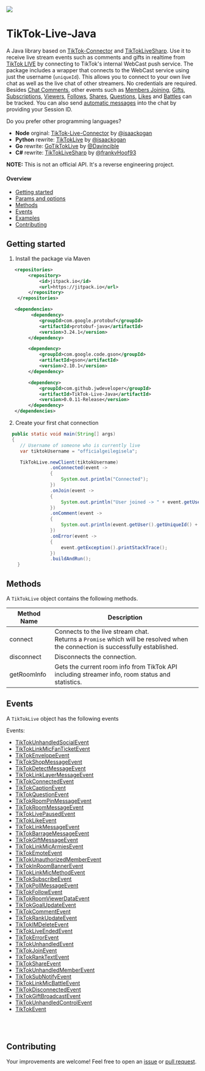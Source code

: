[![](https://jitpack.io/v/jwdeveloper/TikTok-Live-Java.svg)](https://jitpack.io/#jwdeveloper/TikTok-Live-Java)


# TikTok-Live-Java
A Java library based on [TikTok-Connector](https://github.com/isaackogan/TikTok-Live-Connector) and [TikTokLiveSharp](https://github.com/sebheron/TikTokLiveSharp). Use it to receive live stream events such as comments and gifts in realtime from [TikTok LIVE](https://www.tiktok.com/live) by connecting to TikTok's internal WebCast push service. The package includes a wrapper that connects to the WebCast service using just the username (`uniqueId`). This allows you to connect to your own live chat as well as the live chat of other streamers. No credentials are required. Besides [Chat Comments](#chat), other events such as [Members Joining](#member), [Gifts](#gift), [Subscriptions](#subscribe), [Viewers](#roomuser), [Follows](#social), [Shares](#social), [Questions](#questionnew), [Likes](#like) and [Battles](#linkmicbattle) can be tracked. You can also send [automatic messages](#send-chat-messages) into the chat by providing your Session ID.


Do you prefer other programming languages?
- **Node** orginal: [TikTok-Live-Connector](https://github.com/isaackogan/TikTok-Live-Connector) by [@isaackogan](https://github.com/isaackogan) 
- **Python** rewrite: [TikTokLive](https://github.com/isaackogan/TikTokLive) by [@isaackogan](https://github.com/isaackogan)
- **Go** rewrite: [GoTikTokLive](https://github.com/Davincible/gotiktoklive) by [@Davincible](https://github.com/Davincible)
- **C#** rewrite: [TikTokLiveSharp](https://github.com/frankvHoof93/TikTokLiveSharp) by [@frankvHoof93](https://github.com/frankvHoof93)

**NOTE:** This is not an official API. It's a reverse engineering project.

#### Overview
- [Getting started](#getting-started)
- [Params and options](#params-and-options)
- [Methods](#methods)
- [Events](#events)
- [Examples](#examples)
- [Contributing](#contributing)

## Getting started

1. Install the package via Maven 

```xml
   <repositories>
        <repository>
            <id>jitpack.io</id>
            <url>https://jitpack.io</url>
        </repository>
    </repositories>
```

```xml
   <dependencies>
         <dependency>
            <groupId>com.google.protobuf</groupId>
            <artifactId>protobuf-java</artifactId>
            <version>3.24.1</version>
        </dependency>

        <dependency>
            <groupId>com.google.code.gson</groupId>
            <artifactId>gson</artifactId>
            <version>2.10.1</version>
        </dependency>

        <dependency>
            <groupId>com.github.jwdeveloper</groupId>
            <artifactId>TikTok-Live-Java</artifactId>
            <version>0.0.11-Release</version>
        </dependency>
   </dependencies>
```

2. Create your first chat connection

```java
  public static void main(String[] args)
  {
     // Username of someone who is currently live
     var tiktokUsername = "officialgeilegisela";

     TikTokLive.newClient(tiktokUsername)
                .onConnected(event ->
                {
                    System.out.println("Connected");
                })
                .onJoin(event ->
                {
                    System.out.println("User joined -> " + event.getUser().getNickName());
                })
                .onComment(event ->
                {
                    System.out.println(event.getUser().getUniqueId() + ": " + event.getText());
                })
                .onError(event ->
                {
                    event.getException().printStackTrace();
                })
                .buildAndRun();
    }
```

## Methods
A `TikTokLive` object contains the following methods.

| Method Name | Description |
| ----------- | ----------- |
| connect     | Connects to the live stream chat.<br>Returns a `Promise` which will be resolved when the connection is successfully established. |
| disconnect  | Disconnects the connection. |
| getRoomInfo | Gets the current room info from TikTok API including streamer info, room status and statistics. |

## Events

A `TikTokLive` object has the following events 

Events:
-  [TikTokUnhandledSocialEvent](https://github.com/jwdeveloper/TikTok-Live-Java/blob/master/API/src/main/java/io/github/jwdeveloper/tiktok/events/messages/TikTokUnhandledSocialEvent.java)
-  [TikTokLinkMicFanTicketEvent](https://github.com/jwdeveloper/TikTok-Live-Java/blob/master/API/src/main/java/io/github/jwdeveloper/tiktok/events/messages/TikTokLinkMicFanTicketEvent.java)
-  [TikTokEnvelopeEvent](https://github.com/jwdeveloper/TikTok-Live-Java/blob/master/API/src/main/java/io/github/jwdeveloper/tiktok/events/messages/TikTokEnvelopeEvent.java)
-  [TikTokShopMessageEvent](https://github.com/jwdeveloper/TikTok-Live-Java/blob/master/API/src/main/java/io/github/jwdeveloper/tiktok/events/messages/TikTokShopMessageEvent.java)
-  [TikTokDetectMessageEvent](https://github.com/jwdeveloper/TikTok-Live-Java/blob/master/API/src/main/java/io/github/jwdeveloper/tiktok/events/messages/TikTokDetectMessageEvent.java)
-  [TikTokLinkLayerMessageEvent](https://github.com/jwdeveloper/TikTok-Live-Java/blob/master/API/src/main/java/io/github/jwdeveloper/tiktok/events/messages/TikTokLinkLayerMessageEvent.java)
-  [TikTokConnectedEvent](https://github.com/jwdeveloper/TikTok-Live-Java/blob/master/API/src/main/java/io/github/jwdeveloper/tiktok/events/messages/TikTokConnectedEvent.java)
-  [TikTokCaptionEvent](https://github.com/jwdeveloper/TikTok-Live-Java/blob/master/API/src/main/java/io/github/jwdeveloper/tiktok/events/messages/TikTokCaptionEvent.java)
-  [TikTokQuestionEvent](https://github.com/jwdeveloper/TikTok-Live-Java/blob/master/API/src/main/java/io/github/jwdeveloper/tiktok/events/messages/TikTokQuestionEvent.java)
-  [TikTokRoomPinMessageEvent](https://github.com/jwdeveloper/TikTok-Live-Java/blob/master/API/src/main/java/io/github/jwdeveloper/tiktok/events/messages/TikTokRoomPinMessageEvent.java)
-  [TikTokRoomMessageEvent](https://github.com/jwdeveloper/TikTok-Live-Java/blob/master/API/src/main/java/io/github/jwdeveloper/tiktok/events/messages/TikTokRoomMessageEvent.java)
-  [TikTokLivePausedEvent](https://github.com/jwdeveloper/TikTok-Live-Java/blob/master/API/src/main/java/io/github/jwdeveloper/tiktok/events/messages/TikTokLivePausedEvent.java)
-  [TikTokLikeEvent](https://github.com/jwdeveloper/TikTok-Live-Java/blob/master/API/src/main/java/io/github/jwdeveloper/tiktok/events/messages/TikTokLikeEvent.java)
-  [TikTokLinkMessageEvent](https://github.com/jwdeveloper/TikTok-Live-Java/blob/master/API/src/main/java/io/github/jwdeveloper/tiktok/events/messages/TikTokLinkMessageEvent.java)
-  [TikTokBarrageMessageEvent](https://github.com/jwdeveloper/TikTok-Live-Java/blob/master/API/src/main/java/io/github/jwdeveloper/tiktok/events/messages/TikTokBarrageMessageEvent.java)
-  [TikTokGiftMessageEvent](https://github.com/jwdeveloper/TikTok-Live-Java/blob/master/API/src/main/java/io/github/jwdeveloper/tiktok/events/messages/TikTokGiftMessageEvent.java)
-  [TikTokLinkMicArmiesEvent](https://github.com/jwdeveloper/TikTok-Live-Java/blob/master/API/src/main/java/io/github/jwdeveloper/tiktok/events/messages/TikTokLinkMicArmiesEvent.java)
-  [TikTokEmoteEvent](https://github.com/jwdeveloper/TikTok-Live-Java/blob/master/API/src/main/java/io/github/jwdeveloper/tiktok/events/messages/TikTokEmoteEvent.java)
-  [TikTokUnauthorizedMemberEvent](https://github.com/jwdeveloper/TikTok-Live-Java/blob/master/API/src/main/java/io/github/jwdeveloper/tiktok/events/messages/TikTokUnauthorizedMemberEvent.java)
-  [TikTokInRoomBannerEvent](https://github.com/jwdeveloper/TikTok-Live-Java/blob/master/API/src/main/java/io/github/jwdeveloper/tiktok/events/messages/TikTokInRoomBannerEvent.java)
-  [TikTokLinkMicMethodEvent](https://github.com/jwdeveloper/TikTok-Live-Java/blob/master/API/src/main/java/io/github/jwdeveloper/tiktok/events/messages/TikTokLinkMicMethodEvent.java)
-  [TikTokSubscribeEvent](https://github.com/jwdeveloper/TikTok-Live-Java/blob/master/API/src/main/java/io/github/jwdeveloper/tiktok/events/messages/TikTokSubscribeEvent.java)
-  [TikTokPollMessageEvent](https://github.com/jwdeveloper/TikTok-Live-Java/blob/master/API/src/main/java/io/github/jwdeveloper/tiktok/events/messages/TikTokPollMessageEvent.java)
-  [TikTokFollowEvent](https://github.com/jwdeveloper/TikTok-Live-Java/blob/master/API/src/main/java/io/github/jwdeveloper/tiktok/events/messages/TikTokFollowEvent.java)
-  [TikTokRoomViewerDataEvent](https://github.com/jwdeveloper/TikTok-Live-Java/blob/master/API/src/main/java/io/github/jwdeveloper/tiktok/events/messages/TikTokRoomViewerDataEvent.java)
-  [TikTokGoalUpdateEvent](https://github.com/jwdeveloper/TikTok-Live-Java/blob/master/API/src/main/java/io/github/jwdeveloper/tiktok/events/messages/TikTokGoalUpdateEvent.java)
-  [TikTokCommentEvent](https://github.com/jwdeveloper/TikTok-Live-Java/blob/master/API/src/main/java/io/github/jwdeveloper/tiktok/events/messages/TikTokCommentEvent.java)
-  [TikTokRankUpdateEvent](https://github.com/jwdeveloper/TikTok-Live-Java/blob/master/API/src/main/java/io/github/jwdeveloper/tiktok/events/messages/TikTokRankUpdateEvent.java)
-  [TikTokIMDeleteEvent](https://github.com/jwdeveloper/TikTok-Live-Java/blob/master/API/src/main/java/io/github/jwdeveloper/tiktok/events/messages/TikTokIMDeleteEvent.java)
-  [TikTokLiveEndedEvent](https://github.com/jwdeveloper/TikTok-Live-Java/blob/master/API/src/main/java/io/github/jwdeveloper/tiktok/events/messages/TikTokLiveEndedEvent.java)
-  [TikTokErrorEvent](https://github.com/jwdeveloper/TikTok-Live-Java/blob/master/API/src/main/java/io/github/jwdeveloper/tiktok/events/messages/TikTokErrorEvent.java)
-  [TikTokUnhandledEvent](https://github.com/jwdeveloper/TikTok-Live-Java/blob/master/API/src/main/java/io/github/jwdeveloper/tiktok/events/messages/TikTokUnhandledEvent.java)
-  [TikTokJoinEvent](https://github.com/jwdeveloper/TikTok-Live-Java/blob/master/API/src/main/java/io/github/jwdeveloper/tiktok/events/messages/TikTokJoinEvent.java)
-  [TikTokRankTextEvent](https://github.com/jwdeveloper/TikTok-Live-Java/blob/master/API/src/main/java/io/github/jwdeveloper/tiktok/events/messages/TikTokRankTextEvent.java)
-  [TikTokShareEvent](https://github.com/jwdeveloper/TikTok-Live-Java/blob/master/API/src/main/java/io/github/jwdeveloper/tiktok/events/messages/TikTokShareEvent.java)
-  [TikTokUnhandledMemberEvent](https://github.com/jwdeveloper/TikTok-Live-Java/blob/master/API/src/main/java/io/github/jwdeveloper/tiktok/events/messages/TikTokUnhandledMemberEvent.java)
-  [TikTokSubNotifyEvent](https://github.com/jwdeveloper/TikTok-Live-Java/blob/master/API/src/main/java/io/github/jwdeveloper/tiktok/events/messages/TikTokSubNotifyEvent.java)
-  [TikTokLinkMicBattleEvent](https://github.com/jwdeveloper/TikTok-Live-Java/blob/master/API/src/main/java/io/github/jwdeveloper/tiktok/events/messages/TikTokLinkMicBattleEvent.java)
-  [TikTokDisconnectedEvent](https://github.com/jwdeveloper/TikTok-Live-Java/blob/master/API/src/main/java/io/github/jwdeveloper/tiktok/events/messages/TikTokDisconnectedEvent.java)
-  [TikTokGiftBroadcastEvent](https://github.com/jwdeveloper/TikTok-Live-Java/blob/master/API/src/main/java/io/github/jwdeveloper/tiktok/events/messages/TikTokGiftBroadcastEvent.java)
-  [TikTokUnhandledControlEvent](https://github.com/jwdeveloper/TikTok-Live-Java/blob/master/API/src/main/java/io/github/jwdeveloper/tiktok/events/messages/TikTokUnhandledControlEvent.java)
-  [TikTokEvent](https://github.com/jwdeveloper/TikTok-Live-Java/blob/master/API/src/main/java/io/github/jwdeveloper/tiktok/events/messages/TikTokEvent.java)


<br><br>

## Contributing
Your improvements are welcome! Feel free to open an <a href="https://github.com/jwdeveloper/TikTok-Live-Java/issues">issue</a> or <a href="https://github.com/jwdeveloper/TikTok-Live-Java/pulls">pull request</a>.
